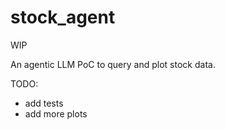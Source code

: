 # stock_agent
WIP

An agentic LLM PoC to query and plot stock data.

TODO:
- add tests
- add more plots